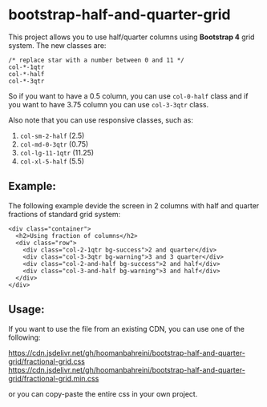# bootstrap-half-and-quarter-grid
This project allows you to use half/quarter columns using **Bootstrap 4** grid system. The new classes are:

````
/* replace star with a number between 0 and 11 */
col-*-1qtr 
col-*-half
col-*-3qtr
````
So if you want to have a 0.5 column, you can use `col-0-half` class and if you want to have 3.75 column you can use `col-3-3qtr` class. 

Also note that you can use responsive classes, such as:

1. `col-sm-2-half` (2.5)
2. `col-md-0-3qtr` (0.75)
3. `col-lg-11-1qtr` (11.25) 
4. `col-xl-5-half` (5.5)


Example:
--------

The following example devide the screen in 2 columns with half and quarter fractions of standard grid system:

````
<div class="container">
  <h2>Using fraction of columns</h2>
  <div class="row">
    <div class="col-2-1qtr bg-success">2 and quarter</div>
    <div class="col-3-3qtr bg-warning">3 and 3 quarter</div>
    <div class="col-2-and-half bg-success">2 and half</div>
    <div class="col-3-and-half bg-warning">3 and half</div>
  </div>
</div>
````

Usage:
------

If you want to use the file from an existing CDN, you can use one of the following:

https://cdn.jsdelivr.net/gh/hoomanbahreini/bootstrap-half-and-quarter-grid/fractional-grid.css
https://cdn.jsdelivr.net/gh/hoomanbahreini/bootstrap-half-and-quarter-grid/fractional-grid.min.css

or you can copy-paste the entire css in your own project.
